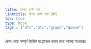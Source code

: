 ```yaml
---
title: ডিপথ্ ফার্স্ট সার্চ
linktitle: ডিপথ্ ফার্স্ট সার্চ-DFS
toc: true
type: book
tags : ["dfs","bfs","graph","queue"]
---
```

কোন নোড সম্পূর্ণ ভিজিট বা ট্রাভেল করার জন্য আমরা সাধারনত 

